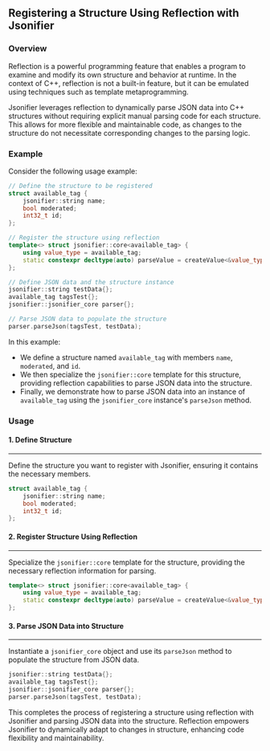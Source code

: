 ## Registering a Structure Using Reflection with Jsonifier

### Overview

Reflection is a powerful programming feature that enables a program to examine and modify its own structure and behavior at runtime. In the context of C++, reflection is not a built-in feature, but it can be emulated using techniques such as template metaprogramming.

Jsonifier leverages reflection to dynamically parse JSON data into C++ structures without requiring explicit manual parsing code for each structure. This allows for more flexible and maintainable code, as changes to the structure do not necessitate corresponding changes to the parsing logic.

### Example

Consider the following usage example:

```cpp
// Define the structure to be registered
struct available_tag {
    jsonifier::string name;
    bool moderated;
    int32_t id;
};

// Register the structure using reflection
template<> struct jsonifier::core<available_tag> {
    using value_type = available_tag;
    static constexpr decltype(auto) parseValue = createValue<&value_type::name, &value_type::moderated, &value_type::id>();
};

// Define JSON data and the structure instance
jsonifier::string testData{};
available_tag tagsTest{};
jsonifier::jsonifier_core parser{};

// Parse JSON data to populate the structure
parser.parseJson(tagsTest, testData);
```

In this example:

- We define a structure named `available_tag` with members `name`, `moderated`, and `id`.
- We then specialize the `jsonifier::core` template for this structure, providing reflection capabilities to parse JSON data into the structure.
- Finally, we demonstrate how to parse JSON data into an instance of `available_tag` using the `jsonifier_core` instance's `parseJson` method.

### Usage

#### 1. Define Structure
----
Define the structure you want to register with Jsonifier, ensuring it contains the necessary members.

```cpp
struct available_tag {
    jsonifier::string name;
    bool moderated;
    int32_t id;
};
```

#### 2. Register Structure Using Reflection
----
Specialize the `jsonifier::core` template for the structure, providing the necessary reflection information for parsing.

```cpp
template<> struct jsonifier::core<available_tag> {
    using value_type = available_tag;
    static constexpr decltype(auto) parseValue = createValue<&value_type::name, &value_type::moderated, &value_type::id>();
};
```

#### 3. Parse JSON Data into Structure
----
Instantiate a `jsonifier_core` object and use its `parseJson` method to populate the structure from JSON data.

```cpp
jsonifier::string testData{};
available_tag tagsTest{};
jsonifier::jsonifier_core parser{};
parser.parseJson(tagsTest, testData);
```

This completes the process of registering a structure using reflection with Jsonifier and parsing JSON data into the structure. Reflection empowers Jsonifier to dynamically adapt to changes in structure, enhancing code flexibility and maintainability.